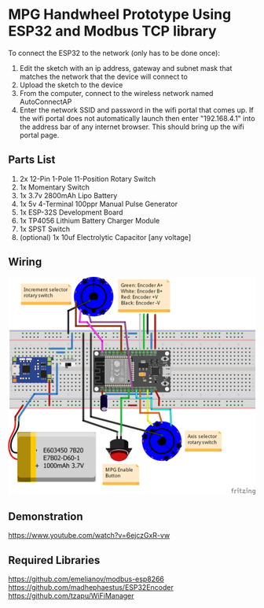 # MPG Handwheel Prototype Using ESP32 and Modbus TCP library
To connect the ESP32 to the network (only has to be done once):

1. Edit the sketch with an ip address, gateway and subnet mask that matches the network that the device will connect to
2. Upload the sketch to the device
3. From the computer, connect to the wireless network named AutoConnectAP
4. Enter the network SSID and password in the wifi portal that comes up. If the wifi portal does not automatically launch then enter "192.168.4.1" into the address bar of any      internet browser. This should bring up the wifi portal page. 

## Parts List
1. 2x 12-Pin 1-Pole 11-Position Rotary Switch
2. 1x Momentary Switch
3. 1x 3.7v 2800mAh Lipo Battery
4. 1x 5v 4-Terminal 100ppr Manual Pulse Generator
5. 1x ESP-32S Development Board
6. 1x TP4056 Lithium Battery Charger Module
7. 1x SPST Switch
8. (optional) 1x 10uf Electrolytic Capacitor [any voltage]

## Wiring
<p align="center">
  <img src="/img/WirelessMPG_bb.png" width="750"/>
</p>

## Demonstration
https://www.youtube.com/watch?v=6ejczGxR-vw

## Required Libraries
https://github.com/emelianov/modbus-esp8266 <br>
https://github.com/madhephaestus/ESP32Encoder <br>
https://github.com/tzapu/WiFiManager


